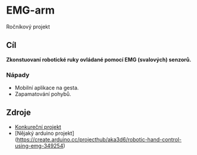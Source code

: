 # EMG-arm
Ročníkový projekt

## Cíl
  **Zkonstuovaní robotické ruky ovládané pomocí EMG (svalových) senzorů.**
  
### Nápady 
  - Mobilní aplikace na gesta.
  - Zapamatování pohybů. 
  
## Zdroje
  - [Konkureční projekt](https://static1.squarespace.com/static/5fdf30e82dcd53187f20b7f4/t/5fe09c7ef5f64226567c5b9e/1608555676841/Low+Cost+Prosthetic+Arm+Thesis.pdf)
  - [Nějaký arduino projekt]
 (https://create.arduino.cc/projecthub/aka3d6/robotic-hand-control-using-emg-349254)
